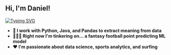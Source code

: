 <h2>Hi, I'm Daniel!</h2>

[![Typing SVG](https://readme-typing-svg.demolab.com?font=Fira+Code&pause=1000&random=false&width=500&lines=Data+Science+undergraduate+%40+UC+San+Diego;Programmer;Explorer;Learner)](https://git.io/typing-svg)
- <b>🐼 I work with Python, Java, and Pandas to extract meaning from data</b>
- <b>👨🏻‍💻 Right now I'm tinkering on... a fantasy football point predicting ML model</b>
- <b>❤️ I'm passionate about data science, sports analytics, and surfing</b>
